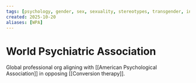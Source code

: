 ```yaml
---
tags: [psychology, gender, sex, sexuality, stereotypes, transgender, intersex, orientation, sexism, masculinity, STEM]
created: 2025-10-20
aliases: [WPA]
---
```

# World Psychiatric Association

Global professional org aligning with [[American Psychological Association]] in opposing [[Conversion therapy]].
